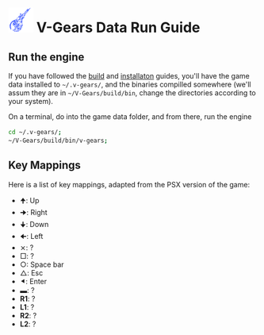 # <img src="../v-gears.png" alt="V-Gears" width="50"/> V-Gears Data Run Guide

## Run the engine

If you have followed the [build](BUILD.md "Building guide") and [installaton](INSTALL.md "Installation guide") guides, you'll have the game data installed to `~/.v-gears/`, and the binaries compilled somewhere (we'll assum they are in `~/V-Gears/build/bin`, change the directories according to your system).

On a terminal, do into the game data folder, and from there, run the engine

```Bash
cd ~/.v-gears/;
~/V-Gears/build/bin/v-gears;

```

## Key Mappings

Here is a list of key mappings, adapted from the PSX version of the game:

- &#129033;: Up
- &#129034;: Right
- &#129035;: Down
- &#129032;: Left
- &#10799;: ?
- &#9633;: ?
- &#9675;: Space bar
- &#9651;: Esc
- &#11207;: Enter
- &#9644;: ?
- **R1**: ?
- **L1**: ?
- **R2**: ?
- **L2**: ?
